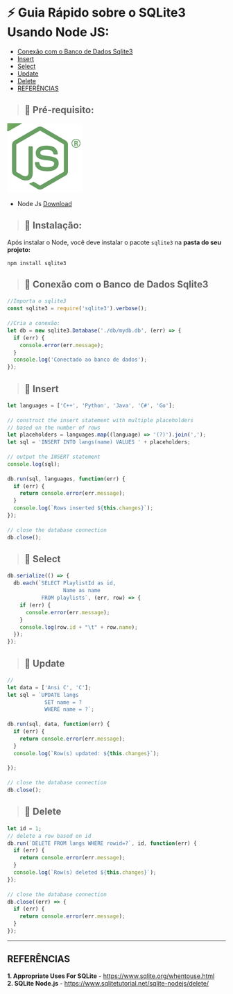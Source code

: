 # ⚡️ Guia Rápido sobre o SQLite3 Usando Node JS:

- [Conexão com o Banco de Dados Sqlite3](#select)
- [Insert](#pushpin-insert)
- [Select](#pushpin-select)
- [Update](#pushpin-update)
- [Delete](#pushpin-delete)
- [REFERÊNCIAS](#referencia)


> ## :pushpin: Pré-requisito:
![](./assets/images/node_logo.png)
- Node Js [Download](https://nodejs.org/en/download/)

> ## :pushpin: Instalação:

Após instalar o Node, você deve instalar o pacote `sqlite3` na **pasta do seu projeto:**

```git
npm install sqlite3
```


> ## :pushpin: Conexão com o Banco de Dados Sqlite3

```javascript
//Importa o sqlite3
const sqlite3 = require('sqlite3').verbose();

//Cria a conexão:
let db = new sqlite3.Database('./db/mydb.db', (err) => {
  if (err) {
    console.error(err.message);
  }
  console.log('Conectado ao banco de dados');
});
```
> ## :pushpin: Insert
```javascript
let languages = ['C++', 'Python', 'Java', 'C#', 'Go'];
 
// construct the insert statement with multiple placeholders
// based on the number of rows
let placeholders = languages.map((language) => '(?)').join(',');
let sql = 'INSERT INTO langs(name) VALUES ' + placeholders;
 
// output the INSERT statement
console.log(sql);
 
db.run(sql, languages, function(err) {
  if (err) {
    return console.error(err.message);
  }
  console.log(`Rows inserted ${this.changes}`);
});
 
// close the database connection
db.close();
```

> ## :pushpin: Select

```javascript
db.serialize(() => {
  db.each(`SELECT PlaylistId as id,
                  Name as name
           FROM playlists`, (err, row) => {
    if (err) {
      console.error(err.message);
    }
    console.log(row.id + "\t" + row.name);
  });
});
```


> ## :pushpin: Update
```javascript
//
let data = ['Ansi C', 'C'];
let sql = `UPDATE langs
            SET name = ?
            WHERE name = ?`;
 
db.run(sql, data, function(err) {
  if (err) {
    return console.error(err.message);
  }
  console.log(`Row(s) updated: ${this.changes}`);
 
});
 
// close the database connection
db.close();
```


> ## :pushpin: Delete

```javascript
let id = 1;
// delete a row based on id
db.run(`DELETE FROM langs WHERE rowid=?`, id, function(err) {
  if (err) {
    return console.error(err.message);
  }
  console.log(`Row(s) deleted ${this.changes}`);
});
 
// close the database connection
db.close((err) => {
  if (err) {
    return console.error(err.message);
  }
});
```
---
## REFERÊNCIAS
**1. Appropriate Uses For SQLite** - https://www.sqlite.org/whentouse.html<BR/>
**2. SQLite Node.js** - https://www.sqlitetutorial.net/sqlite-nodejs/delete/